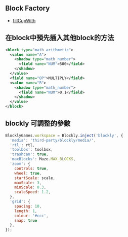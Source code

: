 
## Block Factory
* [fillCupWith](https://blockly-demo.appspot.com/static/demos/blockfactory/index.html#37afv2)

## 在block中預先插入其他block的方法
```xml
<block type="math_arithmetic">
  <value name="A">
    <shadow type="math_number">
      <field name="NUM">500</field>
    </shadow>
  </value>
  <field name="OP">MULTIPLY</field>
  <value name="B">
    <shadow type="math_number">
      <field name="NUM">0.1</field>
    </shadow>
  </value>
</block>
```

## blockly 可調整的參數
```js
BlocklyGames.workspace = Blockly.inject('blockly', {
  'media': 'third-party/blockly/media/',
  'rtl': rtl,
  'toolbox': toolbox,
  'trashcan': true,
  'maxBlocks': Maze.MAX_BLOCKS,
  'zoom': {
    controls: true,
    wheel: true,
    startScale: scale,
    maxScale: 3,
    minScale: 0.3,
    scaleSpeed: 1.2,
  },
  'grid': {
    spacing: 10,
    length: 1,
    colour: '#ccc',
    snap: true
  },
});
```
